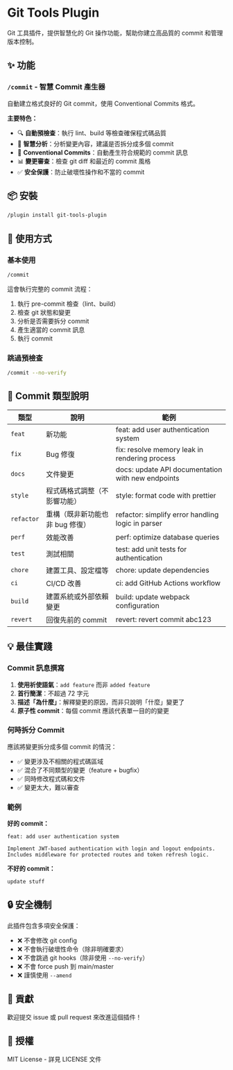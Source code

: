 # Git Tools Plugin

Git 工具插件，提供智慧化的 Git 操作功能，幫助你建立高品質的 commit 和管理版本控制。

## ✨ 功能

### `/commit` - 智慧 Commit 產生器

自動建立格式良好的 Git commit，使用 Conventional Commits 格式。

**主要特色：**

- 🔍 **自動預檢查**：執行 lint、build 等檢查確保程式碼品質
- 🧠 **智慧分析**：分析變更內容，建議是否拆分成多個 commit
- 🎯 **Conventional Commits**：自動產生符合規範的 commit 訊息
- 📊 **變更審查**：檢查 git diff 和最近的 commit 風格
- ✅ **安全保護**：防止破壞性操作和不當的 commit

## 📦 安裝

```bash
/plugin install git-tools-plugin
```

## 🚀 使用方式

### 基本使用

```bash
/commit
```

這會執行完整的 commit 流程：
1. 執行 pre-commit 檢查（lint、build）
2. 檢查 git 狀態和變更
3. 分析是否需要拆分 commit
4. 產生適當的 commit 訊息
5. 執行 commit

### 跳過預檢查

```bash
/commit --no-verify
```

## 📝 Commit 類型說明

| 類型 | 說明 | 範例 |
|------|------|------|
| `feat` | 新功能 | feat: add user authentication system |
| `fix` | Bug 修復 | fix: resolve memory leak in rendering process |
| `docs` | 文件變更 | docs: update API documentation with new endpoints |
| `style` | 程式碼格式調整（不影響功能） | style: format code with prettier |
| `refactor` | 重構（既非新功能也非 bug 修復） | refactor: simplify error handling logic in parser |
| `perf` | 效能改善 | perf: optimize database queries |
| `test` | 測試相關 | test: add unit tests for authentication |
| `chore` | 建置工具、設定檔等 | chore: update dependencies |
| `ci` | CI/CD 改善 | ci: add GitHub Actions workflow |
| `build` | 建置系統或外部依賴變更 | build: update webpack configuration |
| `revert` | 回復先前的 commit | revert: revert commit abc123 |

## 💡 最佳實踐

### Commit 訊息撰寫

1. **使用祈使語氣**：`add feature` 而非 `added feature`
2. **首行簡潔**：不超過 72 字元
3. **描述「為什麼」**：解釋變更的原因，而非只說明「什麼」變更了
4. **原子性 commit**：每個 commit 應該代表單一目的的變更

### 何時拆分 Commit

應該將變更拆分成多個 commit 的情況：

- ✅ 變更涉及不相關的程式碼區域
- ✅ 混合了不同類型的變更（feature + bugfix）
- ✅ 同時修改程式碼和文件
- ✅ 變更太大，難以審查

### 範例

**好的 commit：**
```
feat: add user authentication system

Implement JWT-based authentication with login and logout endpoints.
Includes middleware for protected routes and token refresh logic.
```

**不好的 commit：**
```
update stuff
```

## 🔒 安全機制

此插件包含多項安全保護：

- ❌ 不會修改 git config
- ❌ 不會執行破壞性命令（除非明確要求）
- ❌ 不會跳過 git hooks（除非使用 `--no-verify`）
- ❌ 不會 force push 到 main/master
- ❌ 謹慎使用 `--amend`

## 🤝 貢獻

歡迎提交 issue 或 pull request 來改進這個插件！

## 📄 授權

MIT License - 詳見 LICENSE 文件

